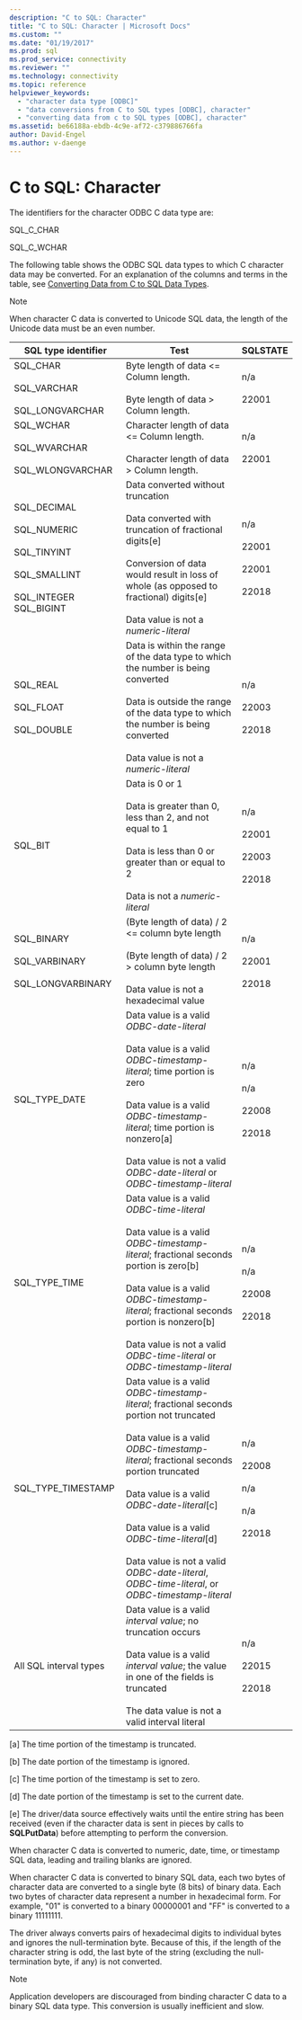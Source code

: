 ```yaml
---
description: "C to SQL: Character"
title: "C to SQL: Character | Microsoft Docs"
ms.custom: ""
ms.date: "01/19/2017"
ms.prod: sql
ms.prod_service: connectivity
ms.reviewer: ""
ms.technology: connectivity
ms.topic: reference
helpviewer_keywords: 
  - "character data type [ODBC]"
  - "data conversions from C to SQL types [ODBC], character"
  - "converting data from c to SQL types [ODBC], character"
ms.assetid: be66188a-ebdb-4c9e-af72-c379886766fa
author: David-Engel
ms.author: v-daenge
---
```

# C to SQL: Character
The identifiers for the character ODBC C data type are:  
  
 SQL_C_CHAR  
  
 SQL_C_WCHAR  
  
 The following table shows the ODBC SQL data types to which C character data may be converted. For an explanation of the columns and terms in the table, see [Converting Data from C to SQL Data Types](../../../odbc/reference/appendixes/converting-data-from-c-to-sql-data-types.md).  
  
> [!NOTE]  
>  When character C data is converted to Unicode SQL data, the length of the Unicode data must be an even number.  
  
|SQL type identifier|Test|SQLSTATE|  
|-------------------------|----------|--------------|  
|SQL_CHAR<br /><br /> SQL_VARCHAR<br /><br /> SQL_LONGVARCHAR|Byte length of data <= Column length.<br /><br /> Byte length of data > Column length.|n/a<br /><br /> 22001|  
|SQL_WCHAR<br /><br /> SQL_WVARCHAR<br /><br /> SQL_WLONGVARCHAR|Character length of data <= Column length.<br /><br /> Character length of data > Column length.|n/a<br /><br /> 22001|  
|SQL_DECIMAL<br /><br /> SQL_NUMERIC<br /><br /> SQL_TINYINT<br /><br /> SQL_SMALLINT<br /><br /> SQL_INTEGER SQL_BIGINT|Data converted without truncation<br /><br /> Data converted with truncation of fractional digits[e]<br /><br /> Conversion of data would result in loss of whole (as opposed to fractional) digits[e]<br /><br /> Data value is not a *numeric-literal*|n/a<br /><br /> 22001<br /><br /> 22001<br /><br /> 22018|  
|SQL_REAL<br /><br /> SQL_FLOAT<br /><br /> SQL_DOUBLE|Data is within the range of the data type to which the number is being converted<br /><br /> Data is outside the range of the data type to which the number is being converted<br /><br /> Data value is not a *numeric-literal*|n/a<br /><br /> 22003<br /><br /> 22018|  
|SQL_BIT|Data is 0 or 1<br /><br /> Data is greater than 0, less than 2, and not equal to 1<br /><br /> Data is less than 0 or greater than or equal to 2<br /><br /> Data is not a *numeric-literal*|n/a<br /><br /> 22001<br /><br /> 22003<br /><br /> 22018|  
|SQL_BINARY<br /><br /> SQL_VARBINARY<br /><br /> SQL_LONGVARBINARY|(Byte length of data) / 2 <= column byte length<br /><br /> (Byte length of data) / 2 > column byte length<br /><br /> Data value is not a hexadecimal value|n/a<br /><br /> 22001<br /><br /> 22018|  
|SQL_TYPE_DATE|Data value is a valid *ODBC-date-literal*<br /><br /> Data value is a valid *ODBC-timestamp-literal*; time portion is zero<br /><br /> Data value is a valid *ODBC-timestamp-literal*; time portion is nonzero[a]<br /><br /> Data value is not a valid *ODBC-date-literal* or *ODBC-timestamp-literal*|n/a<br /><br /> n/a<br /><br /> 22008<br /><br /> 22018|  
|SQL_TYPE_TIME|Data value is a valid *ODBC-time-literal*<br /><br /> Data value is a valid *ODBC-timestamp-literal*; fractional seconds portion is zero[b]<br /><br /> Data value is a valid *ODBC-timestamp-literal*; fractional seconds portion is nonzero[b]<br /><br /> Data value is not a valid *ODBC-time-literal* or *ODBC-timestamp-literal*|n/a<br /><br /> n/a<br /><br /> 22008<br /><br /> 22018|  
|SQL_TYPE_TIMESTAMP|Data value is a valid *ODBC-timestamp-literal*; fractional seconds portion not truncated<br /><br /> Data value is a valid *ODBC-timestamp-literal*; fractional seconds portion truncated<br /><br /> Data value is a valid *ODBC-date-literal*[c]<br /><br /> Data value is a valid *ODBC-time-literal*[d]<br /><br /> Data value is not a valid *ODBC-date-literal*, *ODBC-time-literal*, or *ODBC-timestamp-literal*|n/a<br /><br /> 22008<br /><br /> n/a<br /><br /> n/a<br /><br /> 22018|  
|All SQL interval types|Data value is a valid *interval value*; no truncation occurs<br /><br /> Data value is a valid *interval value*; the value in one of the fields is truncated<br /><br /> The data value is not a valid interval literal|n/a<br /><br /> 22015<br /><br /> 22018|  
  
 [a]   The time portion of the timestamp is truncated.  
  
 [b]   The date portion of the timestamp is ignored.  
  
 [c]   The time portion of the timestamp is set to zero.  
  
 [d]   The date portion of the timestamp is set to the current date.  
  
 [e]   The driver/data source effectively waits until the entire string has been received (even if the character data is sent in pieces by calls to **SQLPutData**) before attempting to perform the conversion.  
  
 When character C data is converted to numeric, date, time, or timestamp SQL data, leading and trailing blanks are ignored.  
  
 When character C data is converted to binary SQL data, each two bytes of character data are converted to a single byte (8 bits) of binary data. Each two bytes of character data represent a number in hexadecimal form. For example, "01" is converted to a binary 00000001 and "FF" is converted to a binary 11111111.  
  
 The driver always converts pairs of hexadecimal digits to individual bytes and ignores the null-termination byte. Because of this, if the length of the character string is odd, the last byte of the string (excluding the null-termination byte, if any) is not converted.  
  
> [!NOTE]  
>  Application developers are discouraged from binding character C data to a binary SQL data type. This conversion is usually inefficient and slow.
